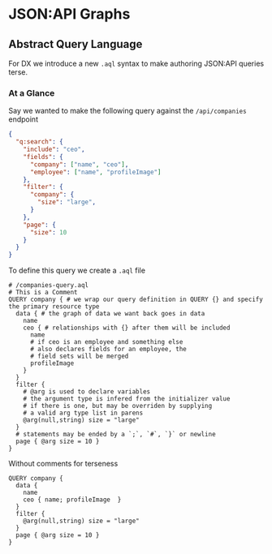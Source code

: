 # JSON:API Graphs

## Abstract Query Language

For DX we introduce a new `.aql` syntax to make authoring JSON:API queries terse.

### At a Glance

Say we wanted to make the following query against the `/api/companies` endpoint

```json
{
  "q:search": {
    "include": "ceo",
    "fields": {
      "company": ["name", "ceo"],
      "employee": ["name", "profileImage"]
    },
    "filter": {
      "company": {
        "size": "large",
      }
    },
    "page": {
      "size": 10
    }
  }
}
```

To define this query we create a `.aql` file

```aql
# /companies-query.aql
# This is a Comment
QUERY company { # we wrap our query definition in QUERY {} and specify the primary resource type
  data { # the graph of data we want back goes in data
    name
    ceo { # relationships with {} after them will be included
      name
      # if ceo is an employee and something else
      # also declares fields for an employee, the
      # field sets will be merged
      profileImage 
    }
  }
  filter {
    # @arg is used to declare variables
    # the argument type is infered from the initializer value
    # if there is one, but may be overriden by supplying
    # a valid arg type list in parens
    @arg(null,string) size = "large"
  }
  # statements may be ended by a `;`, `#`, `}` or newline
  page { @arg size = 10 }
}
```

Without comments for terseness

```aql
QUERY company {
  data {
    name
    ceo { name; profileImage  }
  }
  filter {
    @arg(null,string) size = "large"
  }
  page { @arg size = 10 }
}
```
